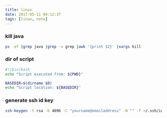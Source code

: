 ```yaml
---
title: linux
date: 2017-05-11 04:12:37
tags: [linux, note]
---
```

### kill java
```bash
ps -ef |grep java |grep -v grep |awk '{print $2}' |xargs kill
```
### dir of script
```bash
#!/bin/bash
echo "Script executed from: ${PWD}"

BASEDIR=$(dirname $0)
echo "Script location: ${BASEDIR}"
```

### generate ssh id key
```bash
ssh-keygen -t rsa -b 4096 -C "yourname@emailaddress" -N "" -f ~/.ssh/id_rsa
```


